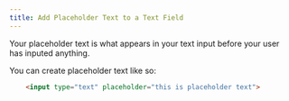 ```yaml
---
title: Add Placeholder Text to a Text Field
---
```

Your placeholder text is what appears in your text input before your user has inputed anything.

You can create placeholder text like so:
```html
    <input type="text" placeholder="this is placeholder text">
```